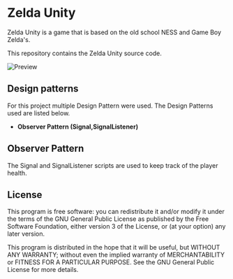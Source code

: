 # Zelda Unity
Zelda Unity is a game that is based on the old school NESS and Game Boy Zelda's.

This repository contains the Zelda Unity source code.

![Preview](https://github.com/RD-Alberts/GB-Zelda/Example.png)


## Design patterns
For this project multiple Design Pattern were used. 
The Design Patterns used are listed below.


- **Observer Pattern (Signal,SignalListener)**



## Observer Pattern
The Signal and SignalListener scripts are used to keep track of the player health.

## License

This program is free software: you can redistribute it and/or modify
it under the terms of the GNU General Public License as published by
the Free Software Foundation, either version 3 of the License, or
(at your option) any later version.

This program is distributed in the hope that it will be useful,
but WITHOUT ANY WARRANTY; without even the implied warranty of
MERCHANTABILITY or FITNESS FOR A PARTICULAR PURPOSE.  See the
GNU General Public License for more details.